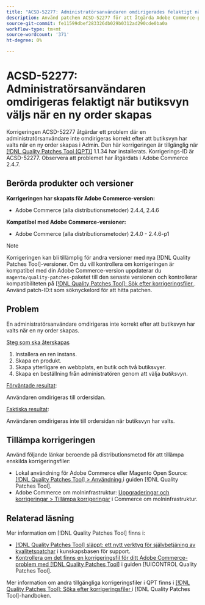 ```yaml
---
title: "ACSD-52277: Administratörsanvändaren omdirigerades felaktigt när butiksvyn skulle väljas när en ny order skapades"
description: Använd patchen ACSD-52277 för att åtgärda Adobe Commerce-problemet där en administratörsanvändare inte omdirigeras korrekt efter att butiksvyn har valts när en ny order skapas i Admin.
source-git-commit: fe11599dbef283326db029b0312ad290cde0ba0a
workflow-type: tm+mt
source-wordcount: '371'
ht-degree: 0%

---
```


# ACSD-52277: Administratörsanvändaren omdirigeras felaktigt när butiksvyn väljs när en ny order skapas

Korrigeringen ACSD-52277 åtgärdar ett problem där en administratörsanvändare inte omdirigeras korrekt efter att butiksvyn har valts när en ny order skapas i Admin. Den här korrigeringen är tillgänglig när [[!DNL Quality Patches Tool (QPT)]](https://experienceleague.adobe.com/en/docs/commerce-knowledge-base/kb/announcements/commerce-announcements/magento-quality-patches-released-new-tool-to-self-serve-quality-patches) 1.1.34 har installerats. Korrigerings-ID är ACSD-52277. Observera att problemet har åtgärdats i Adobe Commerce 2.4.7.

## Berörda produkter och versioner

**Korrigeringen har skapats för Adobe Commerce-version:**

* Adobe Commerce (alla distributionsmetoder) 2.4.4, 2.4.6

**Kompatibel med Adobe Commerce-versioner:**

* Adobe Commerce (alla distributionsmetoder) 2.4.0 - 2.4.6-p1

>[!NOTE]
>
>Korrigeringen kan bli tillämplig för andra versioner med nya [!DNL Quality Patches Tool]-versioner. Om du vill kontrollera om korrigeringen är kompatibel med din Adobe Commerce-version uppdaterar du `magento/quality-patches`-paketet till den senaste versionen och kontrollerar kompatibiliteten på [[!DNL Quality Patches Tool]: Sök efter korrigeringsfiler ](https://experienceleague.adobe.com/tools/commerce-quality-patches/index.html). Använd patch-ID:t som söknyckelord för att hitta patchen.

## Problem

En administratörsanvändare omdirigeras inte korrekt efter att butiksvyn har valts när en ny order skapas.

<u>Steg som ska återskapas</u>

1. Installera en ren instans.
1. Skapa en produkt.
1. Skapa ytterligare en webbplats, en butik och två butiksvyer.
1. Skapa en beställning från administratören genom att välja *butiksvyn*.

<u>Förväntade resultat</u>:

Användaren omdirigeras till ordersidan.

<u>Faktiska resultat</u>:

Användaren omdirigeras inte till ordersidan när butiksvyn har valts.

## Tillämpa korrigeringen

Använd följande länkar beroende på distributionsmetod för att tillämpa enskilda korrigeringsfiler:

* Lokal användning för Adobe Commerce eller Magento Open Source: [[!DNL Quality Patches Tool] > Användning ](/help/tools/quality-patches-tool/usage.md) i guiden [!DNL Quality Patches Tool].
* Adobe Commerce om molninfrastruktur: [Uppgraderingar och korrigeringar > Tillämpa korrigeringar](https://experienceleague.adobe.com/docs/commerce-cloud-service/user-guide/develop/upgrade/apply-patches.html) i Commerce om molninfrastruktur.

## Relaterad läsning

Mer information om [!DNL Quality Patches Tool] finns i:

* [[!DNL Quality Patches Tool] släppt: ett nytt verktyg för självbetjäning av kvalitetspatchar](https://experienceleague.adobe.com/en/docs/commerce-knowledge-base/kb/announcements/commerce-announcements/magento-quality-patches-released-new-tool-to-self-serve-quality-patches) i kunskapsbasen för support.
* [Kontrollera om det finns en korrigeringsfil för ditt Adobe Commerce-problem med  [!DNL Quality Patches Tool]](/help/tools/quality-patches-tool/patches-available-in-qpt/check-patch-for-magento-issue-with-magento-quality-patches.md) i guiden [!UICONTROL Quality Patches Tool].


Mer information om andra tillgängliga korrigeringsfiler i QPT finns i [[!DNL Quality Patches Tool]: Söka efter korrigeringsfiler ](https://experienceleague.adobe.com/tools/commerce-quality-patches/index.html) i [!DNL Quality Patches Tool]-handboken.
